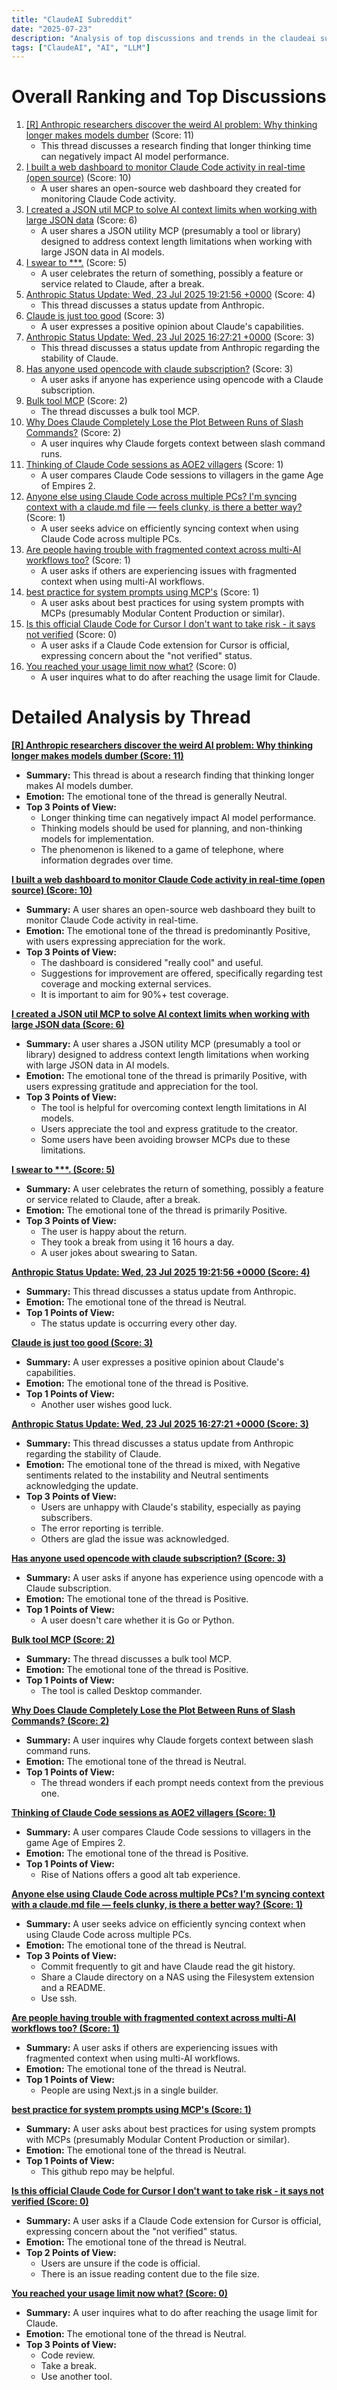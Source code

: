 ```yaml
---
title: "ClaudeAI Subreddit"
date: "2025-07-23"
description: "Analysis of top discussions and trends in the claudeai subreddit"
tags: ["ClaudeAI", "AI", "LLM"]
---
```


# Overall Ranking and Top Discussions
1.  [[R] Anthropic researchers discover the weird AI problem: Why thinking longer makes models dumber](https://www.reddit.com/r/ClaudeAI/comments/1m7hc11/anthropic_researchers_discover_the_weird_ai/) (Score: 11)
    *   This thread discusses a research finding that longer thinking time can negatively impact AI model performance.
2.  [I built a web dashboard to monitor Claude Code activity in real-time (open source)](https://v.redd.it/9fjgxr13aoef1) (Score: 10)
    *   A user shares an open-source web dashboard they created for monitoring Claude Code activity.
3.  [I created a JSON util MCP to solve AI context limits when working with large JSON data](https://www.reddit.com/r/ClaudeAI/comments/1m7eswm/i_created_a_json_util_mcp_to_solve_ai_context/) (Score: 6)
    *   A user shares a JSON utility MCP (presumably a tool or library) designed to address context length limitations when working with large JSON data in AI models.
4.  [I swear to ***.](https://i.redd.it/m88p356omnef1.png) (Score: 5)
    *   A user celebrates the return of something, possibly a feature or service related to Claude, after a break.
5.  [Anthropic Status Update: Wed, 23 Jul 2025 19:21:56 +0000](https://www.reddit.com/r/ClaudeAI/comments/1m7ipoe/anthropic_status_update_wed_23_jul_2025_192156/) (Score: 4)
    *   This thread discusses a status update from Anthropic.
6.  [Claude is just too good](https://orc.aidalinfo.fr/) (Score: 3)
    *   A user expresses a positive opinion about Claude's capabilities.
7.  [Anthropic Status Update: Wed, 23 Jul 2025 16:27:21 +0000](https://www.reddit.com/r/ClaudeAI/comments/1m7e223/anthropic_status_update_wed_23_jul_2025_162721/) (Score: 3)
    *   This thread discusses a status update from Anthropic regarding the stability of Claude.
8.  [Has anyone used opencode with claude subscription?](https://www.reddit.com/r/ClaudeAI/comments/1m7huyh/has_anyone_used_opencode_with_claude_subscription/) (Score: 3)
    *   A user asks if anyone has experience using opencode with a Claude subscription.
9.  [Bulk tool MCP](https://www.reddit.com/r/ClaudeAI/comments/1m7ci2t/bulk_tool_mcp/) (Score: 2)
    *   The thread discusses a bulk tool MCP.
10. [Why Does Claude Completely Lose the Plot Between Runs of Slash Commands?](https://www.reddit.com/r/ClaudeAI/comments/1m7fnov/why_does_claude_completely_lose_the_plot_between/) (Score: 2)
    *   A user inquires why Claude forgets context between slash command runs.
11. [Thinking of Claude Code sessions as AOE2 villagers](https://i.redd.it/13ym8midaoef1.png) (Score: 1)
    *   A user compares Claude Code sessions to villagers in the game Age of Empires 2.
12. [Anyone else using Claude Code across multiple PCs? I'm syncing context with a claude.md file — feels clunky, is there a better way?](https://www.reddit.com/r/ClaudeAI/comments/1m7ca55/anyone_else_using_claude_code_across_multiple_pcs/) (Score: 1)
    *   A user seeks advice on efficiently syncing context when using Claude Code across multiple PCs.
13. [Are people having trouble with fragmented context across multi-AI workflows too?](https://www.reddit.com/r/ClaudeAI/comments/1m7esne/are_people_having_trouble_with_fragmented_context/) (Score: 1)
    *   A user asks if others are experiencing issues with fragmented context when using multi-AI workflows.
14. [best practice for system prompts using MCP's](https://www.reddit.com/r/ClaudeAI/comments/1m7fj5h/best_practice_for_system_prompts_using_mcps/) (Score: 1)
    *   A user asks about best practices for using system prompts with MCPs (presumably Modular Content Production or similar).
15. [Is this official Claude Code for Cursor I don't want to take risk - it says not verified](https://i.redd.it/ed9brojllnef1.png) (Score: 0)
    *   A user asks if a Claude Code extension for Cursor is official, expressing concern about the "not verified" status.
16. [You reached your usage limit now what?](https://www.reddit.com/r/ClaudeAI/comments/1m7cw8y/you_reached_your_usage_limit_now_what/) (Score: 0)
    *   A user inquires what to do after reaching the usage limit for Claude.

# Detailed Analysis by Thread
**[[R] Anthropic researchers discover the weird AI problem: Why thinking longer makes models dumber (Score: 11)](https://www.reddit.com/r/ClaudeAI/comments/1m7hc11/anthropic_researchers_discover_the_weird_ai/)**
*   **Summary:** This thread is about a research finding that thinking longer makes AI models dumber.
*   **Emotion:** The emotional tone of the thread is generally Neutral.
*   **Top 3 Points of View:**
    *   Longer thinking time can negatively impact AI model performance.
    *   Thinking models should be used for planning, and non-thinking models for implementation.
    *   The phenomenon is likened to a game of telephone, where information degrades over time.

**[I built a web dashboard to monitor Claude Code activity in real-time (open source) (Score: 10)](https://v.redd.it/9fjgxr13aoef1)**
*   **Summary:** A user shares an open-source web dashboard they built to monitor Claude Code activity in real-time.
*   **Emotion:** The emotional tone of the thread is predominantly Positive, with users expressing appreciation for the work.
*   **Top 3 Points of View:**
    *   The dashboard is considered "really cool" and useful.
    *   Suggestions for improvement are offered, specifically regarding test coverage and mocking external services.
    *   It is important to aim for 90%+ test coverage.

**[I created a JSON util MCP to solve AI context limits when working with large JSON data (Score: 6)](https://www.reddit.com/r/ClaudeAI/comments/1m7eswm/i_created_a_json_util_mcp_to_solve_ai_context/)**
*   **Summary:** A user shares a JSON utility MCP (presumably a tool or library) designed to address context length limitations when working with large JSON data in AI models.
*   **Emotion:** The emotional tone of the thread is primarily Positive, with users expressing gratitude and appreciation for the tool.
*   **Top 3 Points of View:**
    *   The tool is helpful for overcoming context length limitations in AI models.
    *   Users appreciate the tool and express gratitude to the creator.
    *   Some users have been avoiding browser MCPs due to these limitations.

**[I swear to ***. (Score: 5)](https://i.redd.it/m88p356omnef1.png)**
*   **Summary:** A user celebrates the return of something, possibly a feature or service related to Claude, after a break.
*   **Emotion:** The emotional tone of the thread is primarily Positive.
*   **Top 3 Points of View:**
    *   The user is happy about the return.
    *   They took a break from using it 16 hours a day.
    *   A user jokes about swearing to Satan.

**[Anthropic Status Update: Wed, 23 Jul 2025 19:21:56 +0000 (Score: 4)](https://www.reddit.com/r/ClaudeAI/comments/1m7ipoe/anthropic_status_update_wed_23_jul_2025_192156/)**
*   **Summary:** This thread discusses a status update from Anthropic.
*   **Emotion:** The emotional tone of the thread is Neutral.
*   **Top 1 Points of View:**
    *   The status update is occurring every other day.

**[Claude is just too good (Score: 3)](https://orc.aidalinfo.fr/)**
*   **Summary:** A user expresses a positive opinion about Claude's capabilities.
*   **Emotion:** The emotional tone of the thread is Positive.
*   **Top 1 Points of View:**
    *   Another user wishes good luck.

**[Anthropic Status Update: Wed, 23 Jul 2025 16:27:21 +0000 (Score: 3)](https://www.reddit.com/r/ClaudeAI/comments/1m7e223/anthropic_status_update_wed_23_jul_2025_162721/)**
*   **Summary:** This thread discusses a status update from Anthropic regarding the stability of Claude.
*   **Emotion:** The emotional tone of the thread is mixed, with Negative sentiments related to the instability and Neutral sentiments acknowledging the update.
*   **Top 3 Points of View:**
    *   Users are unhappy with Claude's stability, especially as paying subscribers.
    *   The error reporting is terrible.
    *   Others are glad the issue was acknowledged.

**[Has anyone used opencode with claude subscription? (Score: 3)](https://www.reddit.com/r/ClaudeAI/comments/1m7huyh/has_anyone_used_opencode_with_claude_subscription/)**
*   **Summary:** A user asks if anyone has experience using opencode with a Claude subscription.
*   **Emotion:** The emotional tone of the thread is Positive.
*   **Top 1 Points of View:**
    *   A user doesn't care whether it is Go or Python.

**[Bulk tool MCP (Score: 2)](https://www.reddit.com/r/ClaudeAI/comments/1m7ci2t/bulk_tool_mcp/)**
*   **Summary:** The thread discusses a bulk tool MCP.
*   **Emotion:** The emotional tone of the thread is Positive.
*   **Top 1 Points of View:**
    *   The tool is called Desktop commander.

**[Why Does Claude Completely Lose the Plot Between Runs of Slash Commands? (Score: 2)](https://www.reddit.com/r/ClaudeAI/comments/1m7fnov/why_does_claude_completely_lose_the_plot_between/)**
*   **Summary:** A user inquires why Claude forgets context between slash command runs.
*   **Emotion:** The emotional tone of the thread is Neutral.
*   **Top 1 Points of View:**
    *   The thread wonders if each prompt needs context from the previous one.

**[Thinking of Claude Code sessions as AOE2 villagers (Score: 1)](https://i.redd.it/13ym8midaoef1.png)**
*   **Summary:** A user compares Claude Code sessions to villagers in the game Age of Empires 2.
*   **Emotion:** The emotional tone of the thread is Positive.
*   **Top 1 Points of View:**
    *   Rise of Nations offers a good alt tab experience.

**[Anyone else using Claude Code across multiple PCs? I'm syncing context with a claude.md file — feels clunky, is there a better way? (Score: 1)](https://www.reddit.com/r/ClaudeAI/comments/1m7ca55/anyone_else_using_claude_code_across_multiple_pcs/)**
*   **Summary:** A user seeks advice on efficiently syncing context when using Claude Code across multiple PCs.
*   **Emotion:** The emotional tone of the thread is Neutral.
*   **Top 3 Points of View:**
    *   Commit frequently to git and have Claude read the git history.
    *   Share a Claude directory on a NAS using the Filesystem extension and a README.
    *   Use ssh.

**[Are people having trouble with fragmented context across multi-AI workflows too? (Score: 1)](https://www.reddit.com/r/ClaudeAI/comments/1m7esne/are_people_having_trouble_with_fragmented_context/)**
*   **Summary:** A user asks if others are experiencing issues with fragmented context when using multi-AI workflows.
*   **Emotion:** The emotional tone of the thread is Neutral.
*   **Top 1 Points of View:**
    *   People are using Next.js in a single builder.

**[best practice for system prompts using MCP's (Score: 1)](https://www.reddit.com/r/ClaudeAI/comments/1m7fj5h/best_practice_for_system_prompts_using_mcps/)**
*   **Summary:** A user asks about best practices for using system prompts with MCPs (presumably Modular Content Production or similar).
*   **Emotion:** The emotional tone of the thread is Neutral.
*   **Top 1 Points of View:**
    *   This github repo may be helpful.

**[Is this official Claude Code for Cursor I don't want to take risk - it says not verified (Score: 0)](https://i.redd.it/ed9brojllnef1.png)**
*   **Summary:** A user asks if a Claude Code extension for Cursor is official, expressing concern about the "not verified" status.
*   **Emotion:** The emotional tone of the thread is Neutral.
*   **Top 2 Points of View:**
    *   Users are unsure if the code is official.
    *   There is an issue reading content due to the file size.

**[You reached your usage limit now what? (Score: 0)](https://www.reddit.com/r/ClaudeAI/comments/1m7cw8y/you_reached_your_usage_limit_now_what/)**
*   **Summary:** A user inquires what to do after reaching the usage limit for Claude.
*   **Emotion:** The emotional tone of the thread is Neutral.
*   **Top 3 Points of View:**
    *   Code review.
    *   Take a break.
    *   Use another tool.
